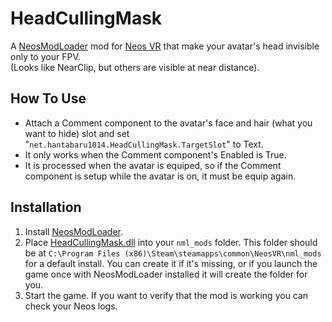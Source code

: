 # HeadCullingMask

A [NeosModLoader](https://github.com/zkxs/NeosModLoader) mod for [Neos VR](https://neos.com/) that make your avatar's head invisible only to your FPV.  
(Looks like NearClip, but others are visible at near distance).  

## How To Use
- Attach a Comment component to the avatar's face and hair (what you want to hide) slot and set "`net.hantabaru1014.HeadCullingMask.TargetSlot`" to Text.
- It only works when the Comment component's Enabled is True.
- It is processed when the avatar is equiped, so if the Comment component is setup while the avatar is on, it must be equip again.

## Installation
1. Install [NeosModLoader](https://github.com/zkxs/NeosModLoader).
2. Place [HeadCullingMask.dll](https://github.com/hantabaru1014/HeadCullingMask/releases/latest/download/HeadCullingMask.dll) into your `nml_mods` folder. This folder should be at `C:\Program Files (x86)\Steam\steamapps\common\NeosVR\nml_mods` for a default install. You can create it if it's missing, or if you launch the game once with NeosModLoader installed it will create the folder for you.
3. Start the game. If you want to verify that the mod is working you can check your Neos logs.
